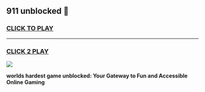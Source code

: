 
## 911 unblocked 👋
<h3>
<a href="https://premium.freeplayer.one?title=911_unblocked&ref=13F">CLICK TO PLAY</a></h3>
<hr>

<h3>
<a href="https://premium.freeplayer.one?title=911_unblocked&ref=13F">CLICK 2 PLAY</a>
  
</h3>

<a href="https://premium.freeplayer.one?title=911_unblocked&ref=12F/"><img src="https://clearcache.store/games.png"></a>


**worlds hardest game unblocked: Your Gateway to Fun and Accessible Online Gaming**
